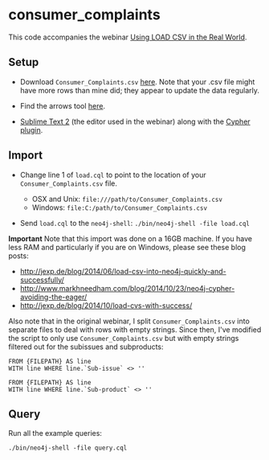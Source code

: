 # consumer_complaints

This code accompanies the webinar [Using LOAD CSV in the Real World](http://watch.neo4j.org/video/112447027).

## Setup

* Download `Consumer_Complaints.csv` [here](http://catalog.data.gov/dataset/consumer-complaint-database). Note that your .csv file might have more rows than mine did; they appear to update the data regularly.

* Find the arrows tool [here](http://www.apcjones.com/arrows/#).

* [Sublime Text 2](http://www.sublimetext.com/2) (the editor used in the webinar) along with the [Cypher plugin](https://github.com/kollhof/sublime-cypher).

## Import

- Change line 1 of `load.cql` to point to the location of your `Consumer_Complaints.csv` file.
    - OSX and Unix: `file:///path/to/Consumer_Complaints.csv`
    - Windows: `file:C:/path/to/Consumer_Complaints.csv`

- Send `load.cql` to the `neo4j-shell`: `./bin/neo4j-shell -file load.cql`

**Important**
Note that this import was done on a 16GB machine. If you have less RAM and particularly if you are on Windows, please see these blog posts:

* http://jexp.de/blog/2014/06/load-csv-into-neo4j-quickly-and-successfully/
* http://www.markhneedham.com/blog/2014/10/23/neo4j-cypher-avoiding-the-eager/
* http://jexp.de/blog/2014/10/load-cvs-with-success/

Also note that in the original webinar, I split `Consumer_Complaints.csv` into separate files to deal with rows with empty strings. Since then, I've modified the script to only use `Consumer_Complaints.csv` but with empty strings filtered out for the subissues and subproducts:

```
FROM {FILEPATH} AS line
WITH line WHERE line.`Sub-issue` <> ''
```

```
FROM {FILEPATH} AS line
WITH line WHERE line.`Sub-product` <> ''
```

## Query

Run all the example queries:

```
./bin/neo4j-shell -file query.cql
```
